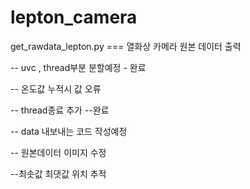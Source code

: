 # lepton_camera
get_rawdata_lepton.py === 열화상 카메라 원본 데이터 출력

-- uvc , thread부분 분할예정 - 완료

-- 온도값 누적시 값 오류

-- thread종료 추가 --완료

-- data 내보내는 코드 작성예정

-- 원본데이터 이미지 수정 

--최솟값 최댓값 위치 추적

